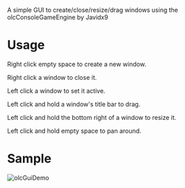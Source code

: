 A simple GUI to create/close/resize/drag windows using the olcConsoleGameEngine by Javidx9


# Usage
Right click empty space to create a new window.

Right click a window to close it.

Left click a window to set it active.

Left click and hold a window's title bar to drag.

Left click and hold the bottom right of a window to resize it.

Left click and hold empty space to pan around.


# Sample
![olcGuiDemo](https://i.imgur.com/jZKbZGL.png)
